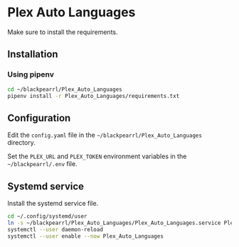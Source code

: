 # Plex Auto Languages

Make sure to install the requirements.

## Installation
### Using pipenv

```bash
cd ~/blackpearrl/Plex_Auto_Languages
pipenv install -r Plex_Auto_Languages/requirements.txt
```

## Configuration

Edit the `config.yaml` file in the `~/blackpearrl/Plex_Auto_Languages` directory.

Set the `PLEX_URL` and `PLEX_TOKEN` environment variables in the `~/blackpearrl/.env` file.

## Systemd service

Install the systemd service file.

```bash
cd ~/.config/systemd/user
ln -s ~/blackpearrl/Plex_Auto_Languages/Plex_Auto_Languages.service Plex_Auto_Languages.service
systemctl --user daemon-reload
systemctl --user enable --now Plex_Auto_Languages
```
